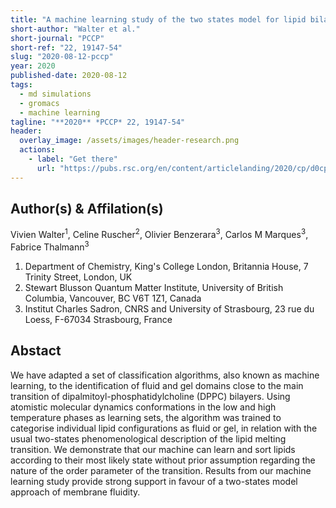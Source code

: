 ```yaml
---
title: "A machine learning study of the two states model for lipid bilayer phase transitions"
short-author: "Walter et al."
short-journal: "PCCP"
short-ref: "22, 19147-54"
slug: "2020-08-12-pccp"
year: 2020
published-date: 2020-08-12
tags:
  - md simulations
  - gromacs
  - machine learning
tagline: "**2020** *PCCP* 22, 19147-54"
header:
  overlay_image: /assets/images/header-research.png
  actions:
    - label: "Get there"
      url: "https://pubs.rsc.org/en/content/articlelanding/2020/cp/d0cp02058c#!divAbstract"
---
```


## Author(s) & Affilation(s)

Vivien Walter<sup>1</sup>, Celine Ruscher<sup>2</sup>, Olivier Benzerara<sup>3</sup>, Carlos M Marques<sup>3</sup>, Fabrice Thalmann<sup>3</sup>

1. Department of Chemistry, King's College London, Britannia House, 7 Trinity Street, London, UK
2. Stewart Blusson Quantum Matter Institute, University of British Columbia, Vancouver, BC V6T 1Z1, Canada
3. Institut Charles Sadron, CNRS and University of Strasbourg, 23 rue du Loess, F-67034 Strasbourg, France

## Abstact

We have adapted a set of classification algorithms, also known as machine learning, to the identification of fluid and gel domains close to the main transition of dipalmitoyl-phosphatidylcholine (DPPC) bilayers. Using atomistic molecular dynamics conformations in the low and high temperature phases as learning sets, the algorithm was trained to categorise individual lipid configurations as fluid or gel, in relation with the usual two-states phenomenological description of the lipid melting transition. We demonstrate that our machine can learn and sort lipids according to their most likely state without prior assumption regarding the nature of the order parameter of the transition. Results from our machine learning study provide strong support in favour of a two-states model approach of membrane fluidity.
